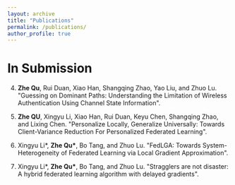 ```yaml
---
layout: archive
title: "Publications"
permalink: /publications/
author_profile: true
---
```


In Submission
=====
4. **Zhe Qu**, Rui Duan, Xiao Han, Shangqing Zhao, Yao Liu, and Zhuo Lu. "Guessing on Dominant Paths: Understanding the Limitation of Wireless Authentication Using Channel State Information".

3. **Zhe QU**, Xingyu Li, Xiao Han, Rui Duan, Keyu Chen, Shangqing Zhao, and Lixing Chen. "Personalize Locally, Generalize Universally: Towards Client-Variance Reduction For Personalized Federated Learning".

2. Xingyu Li\*, **Zhe Qu\***, Bo Tang, and Zhuo Lu. "FedLGA: Towards System-Heterogeneity of Federated Learning via Local Gradient Approximation".

1. Xingyu Li\*, **Zhe Qu\***, Bo Tang, and Zhuo Lu. "Stragglers are not disaster: A hybrid federated learning algorithm with delayed gradients".




